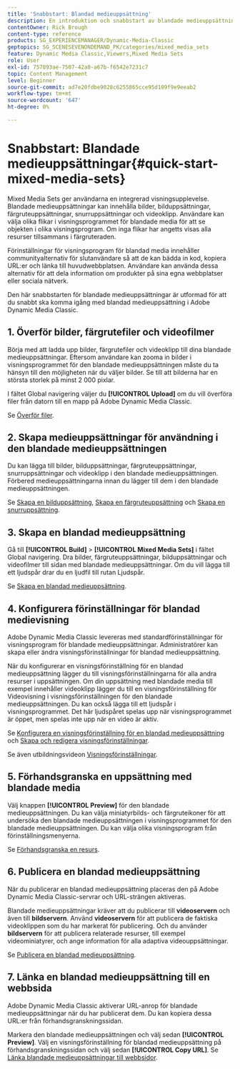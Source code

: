 ```yaml
---
title: 'Snabbstart: Blandad medieuppsättning'
description: En introduktion och snabbstart av blandade medieuppsättningar som hjälper dig att komma igång snabbt i Adobe Dynamic Media Classic.
contentOwner: Rick Brough
content-type: reference
products: SG_EXPERIENCEMANAGER/Dynamic-Media-Classic
geptopics: SG_SCENESEVENONDEMAND_PK/categories/mixed_media_sets
feature: Dynamic Media Classic,Viewers,Mixed Media Sets
role: User
exl-id: 757893ae-7507-42a0-a67b-f6542e7231c7
topic: Content Management
level: Beginner
source-git-commit: ad7e20fdbe9028c6255865cce95d109f9e9eeab2
workflow-type: tm+mt
source-wordcount: '647'
ht-degree: 0%

---
```


# Snabbstart: Blandade medieuppsättningar{#quick-start-mixed-media-sets}

Mixed Media Sets ger användarna en integrerad visningsupplevelse. Blandade medieuppsättningar kan innehålla bilder, bilduppsättningar, färgruteuppsättningar, snurruppsättningar och videoklipp. Användare kan välja olika flikar i visningsprogrammet för blandade media för att se objekten i olika visningsprogram. Om inga flikar har angetts visas alla resurser tillsammans i färgruteraden.

Förinställningar för visningsprogram för blandad media innehåller communityalternativ för slutanvändare så att de kan bädda in kod, kopiera URL:er och länka till huvudwebbplatsen. Användare kan använda dessa alternativ för att dela information om produkter på sina egna webbplatser eller sociala nätverk.

Den här snabbstarten för blandade medieuppsättningar är utformad för att du snabbt ska komma igång med blandad medieuppsättning i Adobe Dynamic Media Classic.

## &#x200B;1. Överför bilder, färgrutefiler och videofilmer

Börja med att ladda upp bilder, färgrutefiler och videoklipp till dina blandade medieuppsättningar. Eftersom användare kan zooma in bilder i visningsprogrammet för den blandade medieuppsättningen måste du ta hänsyn till den möjligheten när du väljer bilder. Se till att bilderna har en största storlek på minst 2 000 pixlar.

I fältet Global navigering väljer du **[!UICONTROL Upload]** om du vill överföra filer från datorn till en mapp på Adobe Dynamic Media Classic.

Se [Överför filer](uploading-files.md#uploading-your-files).

## &#x200B;2. Skapa medieuppsättningar för användning i den blandade medieuppsättningen

Du kan lägga till bilder, bilduppsättningar, färgruteuppsättningar, snurruppsättningar och videoklipp i den blandade medieuppsättningen. Förbered medieuppsättningarna innan du lägger till dem i den blandade medieuppsättningen.

Se [Skapa en bilduppsättning](creating-image-set.md#creating-an-image-set), [Skapa en färgruteuppsättning](creating-swatch-set.md#creating-a-swatch-set) och [Skapa en snurruppsättning](creating-spin-set.md#creating-a-spin-set).

## &#x200B;3. Skapa en blandad medieuppsättning

Gå till **[!UICONTROL Build]** > **[!UICONTROL Mixed Media Sets]** i fältet Global navigering. Dra bilder, färgruteuppsättningar, bilduppsättningar och videofilmer till sidan med blandade medieuppsättningar. Om du vill lägga till ett ljudspår drar du en ljudfil till rutan Ljudspår.

Se [Skapa en blandad medieuppsättning](creating-mixed-media-set.md#creating-a-mixed-media-set).

## &#x200B;4. Konfigurera förinställningar för blandad medievisning

Adobe Dynamic Media Classic levereras med standardförinställningar för visningsprogram för blandade medieuppsättningar. Administratörer kan skapa eller ändra visningsförinställningar för blandad medieuppsättning.

När du konfigurerar en visningsförinställning för en blandad medieuppsättning lägger du till visningsförinställningarna för alla andra resurser i uppsättningen. Om din uppsättning med blandade media till exempel innehåller videoklipp lägger du till en visningsförinställning för Videovisning i visningsförinställningen för den blandade medieuppsättningen. Du kan också lägga till ett ljudspår i visningsprogrammet. Det här ljudspåret spelas upp när visningsprogrammet är öppet, men spelas inte upp när en video är aktiv.

Se [Konfigurera en visningsförinställning för en blandad medieuppsättning](setting-mixed-media-set-viewer.md#setting-up-a-mixed-media-set-viewer-preset) och [Skapa och redigera visningsförinställningar](application-setup.md#adding-and-editing-viewer-presets).

Se även utbildningsvideon [Visningsförinställningar](https://s7d5.scene7.com/s7viewers/html5/VideoViewer.html?videoserverurl=https://s7d5.scene7.com/is/content/&emailurl=https://s7d5.scene7.com/s7/emailFriend&serverUrl=https://s7d5.scene7.com/is/image/&config=Scene7SharedAssets/Universal_HTML5_Video&contenturl=https://s7d5.scene7.com/skins/&asset=S7tutorials/550_viewer-presets_converted%20renamed_Done-AVS).

## &#x200B;5. Förhandsgranska en uppsättning med blandade media

Välj knappen **[!UICONTROL Preview]** för den blandade medieuppsättningen. Du kan välja miniatyrbilds- och färgruteikoner för att undersöka den blandade medieuppsättningen i visningsprogrammet för den blandade medieuppsättningen. Du kan välja olika visningsprogram från förinställningsmenyerna.

Se [Förhandsgranska en resurs](previewing-asset.md#previewing-an-asset).

## &#x200B;6. Publicera en blandad medieuppsättning

När du publicerar en blandad medieuppsättning placeras den på Adobe Dynamic Media Classic-servrar och URL-strängen aktiveras.

Blandade medieuppsättningar kräver att du publicerar till **videoservern** och även till **bildservern**. Använd **videoservern** för att publicera de faktiska videoklippen som du har markerat för publicering. Och du använder **bildservern** för att publicera relaterade resurser, till exempel videominiatyrer, och ange information för alla adaptiva videouppsättningar.

Se [Publicera en blandad medieuppsättning](publishing-mixed-media-set.md#publishing-a-mixed-media-set).

## &#x200B;7. Länka en blandad medieuppsättning till en webbsida

Adobe Dynamic Media Classic aktiverar URL-anrop för blandade medieuppsättningar när du har publicerat dem. Du kan kopiera dessa URL:er från förhandsgranskningssidan.

Markera den blandade medieuppsättningen och välj sedan **[!UICONTROL Preview]**. Välj en visningsförinställning för blandad medieuppsättning på förhandsgranskningssidan och välj sedan **[!UICONTROL Copy URL]**. Se [Länka blandade medieuppsättningar till webbsidor](linking-mixed-media-set-web.md#linking-a-mixed-media-set-to-a-web-page).
